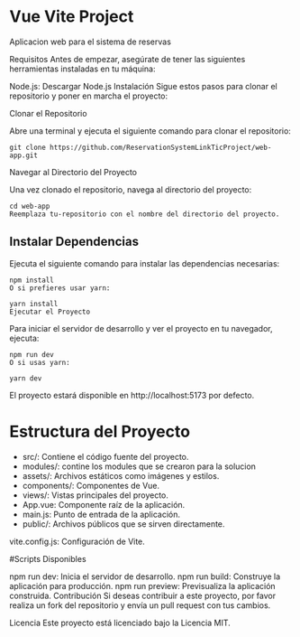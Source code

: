 
# Vue Vite Project
Aplicacion web para el sistema de reservas

Requisitos
Antes de empezar, asegúrate de tener las siguientes herramientas instaladas en tu máquina:

Node.js: Descargar Node.js
Instalación
Sigue estos pasos para clonar el repositorio y poner en marcha el proyecto:

Clonar el Repositorio

Abre una terminal y ejecuta el siguiente comando para clonar el repositorio:

```
git clone https://github.com/ReservationSystemLinkTicProject/web-app.git
```
Navegar al Directorio del Proyecto

Una vez clonado el repositorio, navega al directorio del proyecto:

```
cd web-app
Reemplaza tu-repositorio con el nombre del directorio del proyecto.
```
## Instalar Dependencias

Ejecuta el siguiente comando para instalar las dependencias necesarias:

```
npm install
O si prefieres usar yarn:
```

```
yarn install
Ejecutar el Proyecto
```

Para iniciar el servidor de desarrollo y ver el proyecto en tu navegador, ejecuta:

```
npm run dev
O si usas yarn:

yarn dev
```
El proyecto estará disponible en http://localhost:5173 por defecto.

# Estructura del Proyecto
* src/: Contiene el código fuente del proyecto.
* modules/: contine los modules que se crearon para la solucion
* assets/: Archivos estáticos como imágenes y estilos.
* components/: Componentes de Vue.
* views/: Vistas principales del proyecto.
* App.vue: Componente raíz de la aplicación.
* main.js: Punto de entrada de la aplicación.
* public/: Archivos públicos que se sirven directamente.

vite.config.js: Configuración de Vite.

#Scripts Disponibles

npm run dev: Inicia el servidor de desarrollo.
npm run build: Construye la aplicación para producción.
npm run preview: Previsualiza la aplicación construida.
Contribución
Si deseas contribuir a este proyecto, por favor realiza un fork del repositorio y envía un pull request con tus cambios.

Licencia
Este proyecto está licenciado bajo la Licencia MIT.
